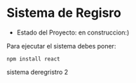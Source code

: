 <h1>Sistema de Regisro</h1>

- Estado del Proyecto: en construccion:)

Para ejecutar el sistema debes poner:

```npm install react```

sistema deregristro 2
